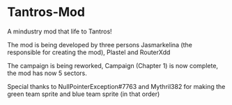 # Tantros-Mod
A mindustry mod that life to Tantros!

The mod is being developed by three persons
Jasmarkelina (the responsible for creating the mod), Plastel and RouterXdd


The campaign is being reworked, Campaign (Chapter 1) is now complete, the mod has now 5 sectors.

Special thanks to NullPointerException#7763 and Mythril382 for making the green team sprite and blue team sprite (in that order)

